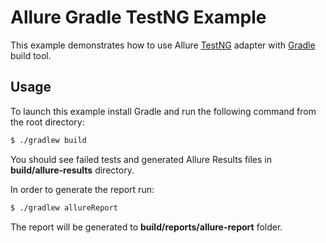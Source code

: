 # Allure Gradle TestNG Example

This example demonstrates how to use Allure [TestNG](http://testng.org/) adapter with [Gradle](http://www.gradle.org/) build tool.

## Usage

To launch this example install Gradle and run the following command from the root directory:

```bash
$ ./gradlew build
```

You should see failed tests and generated Allure Results files in **build/allure-results** directory.

In order to generate the report run:

```bash
$ ./gradlew allureReport
```

The report will be generated to **build/reports/allure-report** folder.

